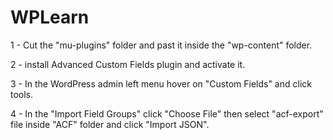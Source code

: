 # WPLearn

1 - Cut the "mu-plugins" folder and past it inside the "wp-content" folder.

2 - install Advanced Custom Fields plugin and activate it.

3 - In the WordPress admin left menu hover on "Custom Fields" and click tools.

4 - In the "Import Field Groups" click "Choose File" then select "acf-export" file inside "ACF" folder and click "Import JSON".
